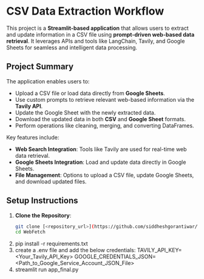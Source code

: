 # CSV Data Extraction Workflow

This project is a **Streamlit-based application** that allows users to extract and update information in a CSV file using **prompt-driven web-based data retrieval**. It leverages APIs and tools like LangChain, Tavily, and Google Sheets for seamless and intelligent data processing.

## Project Summary

The application enables users to:
- Upload a CSV file or load data directly from **Google Sheets**.
- Use custom prompts to retrieve relevant web-based information via the **Tavily API**.
- Update the Google Sheet with the newly extracted data.
- Download the updated data in both **CSV** and **Google Sheet** formats.
- Perform operations like cleaning, merging, and converting DataFrames.

Key features include:
- **Web Search Integration**: Tools like Tavily are used for real-time web data retrieval.
- **Google Sheets Integration**: Load and update data directly in Google Sheets.
- **File Management**: Options to upload a CSV file, update Google Sheets, and download updated files.

## Setup Instructions

1. **Clone the Repository**:
   ```bash
   git clone [<repository_url>](https://github.com/siddheshgorantiwar/WebFetch)
   cd WebFetch
2. pip install -r requirements.txt
3. create a .env file and add the below credentials:
   TAVILY_API_KEY=<Your_Tavily_API_Key>
   GOOGLE_CREDENTIALS_JSON=<Path_to_Google_Service_Account_JSON_File>
4. streamlit run app_final.py
